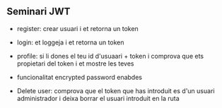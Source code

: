 ## Seminari JWT

- register: crear usuari i et retorna un token 

- login: et loggeja i et retorna un token 

- profile: si li dones el teu id d'usuaari + token i comprova que ets propietari del token i et mostre les teves

- funcionalitat encrypted password enabdes

- Delete user: comprova que el token que has introduit es d'un usuari administrador i deixa borrar el usuari introduit en la ruta

